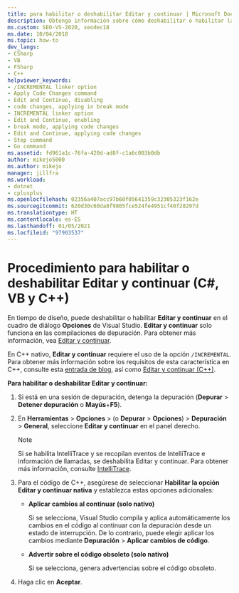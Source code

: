 ```yaml
---
title: para habilitar o deshabilitar Editar y continuar | Microsoft Docs
description: Obtenga información sobre cómo deshabilitar o habilitar la opción Editar y continuar en el cuadro de diálogo Opciones de Visual Studio en tiempo de diseño. Editar y continuar solo funciona en las compilaciones de depuración.
ms.custom: SEO-VS-2020, seodec18
ms.date: 10/04/2018
ms.topic: how-to
dev_langs:
- CSharp
- VB
- FSharp
- C++
helpviewer_keywords:
- /INCREMENTAL linker option
- Apply Code Changes command
- Edit and Continue, disabling
- code changes, applying in break mode
- INCREMENTAL linker option
- Edit and Continue, enabling
- break mode, applying code changes
- Edit and Continue, applying code changes
- Step command
- Go command
ms.assetid: fd961a1c-76fa-420d-ad8f-c1a6c003b0db
author: mikejo5000
ms.author: mikejo
manager: jillfra
ms.workload:
- dotnet
- cplusplus
ms.openlocfilehash: 02356a407acc97b60f05641359c32305323f162e
ms.sourcegitcommit: 620d30c60da8f9805fce524fe4951cf40f28297d
ms.translationtype: HT
ms.contentlocale: es-ES
ms.lasthandoff: 01/05/2021
ms.locfileid: "97903537"
---
```

# <a name="how-to-enable-and-disable-edit-and-continue-c-vb-c"></a>Procedimiento para habilitar o deshabilitar Editar y continuar (C#, VB y C++)

En tiempo de diseño, puede deshabilitar o habilitar **Editar y continuar** en el cuadro de diálogo **Opciones** de Visual Studio. **Editar y continuar** solo funciona en las compilaciones de depuración. Para obtener más información, vea [Editar y continuar](../debugger/edit-and-continue.md).

En C++ nativo, **Editar y continuar** requiere el uso de la opción `/INCREMENTAL`. Para obtener más información sobre los requisitos de esta característica en C++, consulte esta [entrada de blog](https://devblogs.microsoft.com/cppblog/c-edit-and-continue-in-visual-studio-2015-update-3/), así como [Editar y continuar (C++)](../debugger/edit-and-continue-visual-cpp.md).

**Para habilitar o deshabilitar Editar y continuar:**

1. Si está en una sesión de depuración, detenga la depuración (**Depurar** > **Detener depuración** o **Mayús**+**F5**).

1. En **Herramientas** > **Opciones** > (o **Depurar** > **Opciones**) > **Depuración** > **General**, seleccione **Editar y continuar** en el panel derecho.

    > [!NOTE]
    > Si se habilita IntelliTrace y se recopilan eventos de IntelliTrace e información de llamadas, se deshabilita Editar y continuar. Para obtener más información, consulte [IntelliTrace](../debugger/intellitrace.md).

1. Para el código de C++, asegúrese de seleccionar **Habilitar la opción Editar y continuar nativa** y establezca estas opciones adicionales:
    - **Aplicar cambios al continuar (solo nativo)**

      Si se selecciona, Visual Studio compila y aplica automáticamente los cambios en el código al continuar con la depuración desde un estado de interrupción. De lo contrario, puede elegir aplicar los cambios mediante **Depuración** > **Aplicar cambios de código**.

    - **Advertir sobre el código obsoleto (solo nativo)**

      Si se selecciona, genera advertencias sobre el código obsoleto.

1. Haga clic en **Aceptar**.
